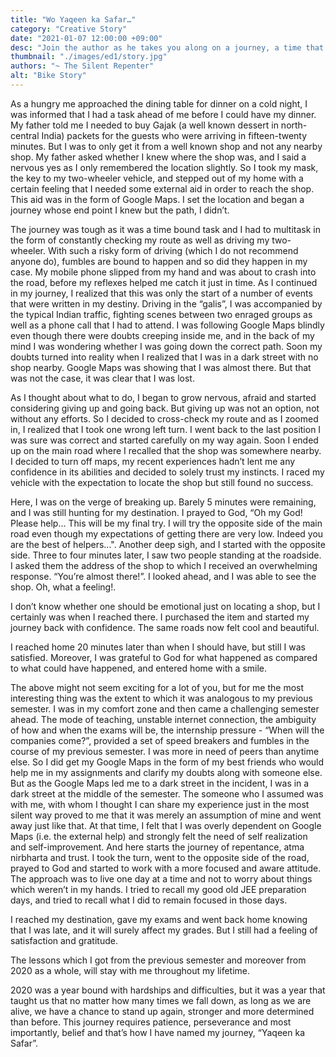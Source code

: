 ```yaml
---
title: "Wo Yaqeen ka Safar…"
category: "Creative Story"
date: "2021-01-07 12:00:00 +09:00"
desc: "Join the author as he takes you along on a journey, a time that taught him lessons for life"
thumbnail: "./images/ed1/story.jpg"
authors: "~ The Silent Repenter"
alt: "Bike Story"
---
```


As a hungry me approached the dining table for dinner on a cold night, I was informed that I had a task ahead of me before I could have my dinner. My father told me I needed to buy Gajak (a well known dessert in north-central India) packets for the guests who were arriving in fifteen-twenty minutes. But I was to only get it from a well known shop and not any nearby shop. My father asked whether I knew where the shop was, and I said a nervous yes as I only remembered the location slightly. So I took my mask, the key to my two-wheeler vehicle, and stepped out of my home with a certain feeling that I needed some external aid in order to reach the shop. This aid was in the form of Google Maps. I set the location and began a journey whose end point I knew but the path, I didn’t.

The journey was tough as it was a time bound task and I had to multitask in the form of constantly checking my route as well as driving my two-wheeler. With such a risky form of driving (which I do not recommend anyone do), fumbles are bound to happen and so did they happen in my case. My mobile phone slipped from my hand and was about to crash into the road, before my reflexes helped me catch it just in time. As I continued in my journey, I realized that this was only the start of a number of events that were written in my destiny.  Driving in the “galis”, I was accompanied by the typical Indian traffic, fighting scenes between two enraged groups as well as a phone call that I had to attend. I was following Google Maps blindly even though there were doubts creeping inside me, and in the back of my mind I was wondering whether I was going down the correct path. Soon my doubts turned into reality when I realized that I was in a dark street with no shop nearby. Google Maps was showing that I was almost there. But that was not the case, it was clear that I was lost. 

As I thought about what to do, I began to grow nervous, afraid and started considering giving up and going back. But giving up was not an option, not without any efforts. So I decided to cross-check my route and as I zoomed in, I realized that I took one wrong left turn. I went back to the last position I was sure was correct and started carefully on my way again. Soon I ended up on the main road where I recalled that the shop was somewhere nearby. I decided to turn off maps, my recent experiences hadn’t lent me any confidence in its abilities and decided to solely trust my instincts. I raced my vehicle with the expectation to locate the shop but still found no success.

Here, I was on the verge of breaking up. Barely 5 minutes were remaining, and I was still hunting for my destination. I prayed to God, “Oh my God! Please help... 
This will be my final try. I will try the opposite side of the main road even though my expectations of getting there are very low. Indeed you are the best of helpers...". Another deep sigh, and I started with the opposite side. Three to four minutes later, I saw two people standing at the roadside. I asked them the address of the shop to which I received an overwhelming response. “You’re almost there!”. I looked ahead, and I was able to see the shop. Oh, what a feeling!.

I don’t know whether one should be emotional just on locating a shop, but I certainly was when I reached there. I purchased the item and started my journey back with confidence. The same roads now felt cool and beautiful.

I reached home 20 minutes later than when I should have, but still I was satisfied. Moreover, I was grateful to God for what happened as compared to what could have happened, and entered home with a smile.


The above might not seem exciting for a lot of you, but for me the most interesting thing was the extent to which it was analogous to my previous semester. I was in my comfort zone and then came a challenging semester ahead. The mode of teaching, unstable internet connection, the ambiguity of how and when the exams will be, the internship pressure - “When will the companies come?”, provided a set of speed breakers and fumbles in the course of my previous semester. I was more in need of peers than anytime else. So I did get my Google Maps in the form of my best friends who would help me in my assignments and clarify my doubts along with someone else. But as the Google Maps led me to a dark street in the incident, I was in a dark street at the middle of the semester. The someone who I assumed was with me, with whom I thought I can share my experience just in the most silent way proved to me that it was merely an assumption of mine and went away just like that.
At that time, I felt that I was overly dependent on Google Maps (i.e. the external help) and strongly felt the need of self realization and self-improvement. And here starts the journey of repentance, atma nirbharta and trust. I took the turn, went to the opposite side of the road, prayed to God and started to work with a more focused and aware attitude. The approach was to live one day at a time and not to worry about things which weren’t in my hands. I tried to recall my good old JEE preparation days, and tried to recall what I did to remain focused in those days.

I reached my destination, gave my exams and went back home knowing that I was late, and it will surely affect my grades. But I still had a feeling of satisfaction and gratitude. 

The lessons which I got from the previous semester and moreover from 2020
 as a whole, will stay with me throughout my lifetime.

2020 was a year bound with hardships and difficulties, but it was a year that taught us that no matter how many times we fall down, as long as we are alive, we have a chance to stand up again, stronger and more determined than before. This journey requires patience, perseverance and most importantly, belief and that’s how I have named my
journey, “Yaqeen ka Safar”.


